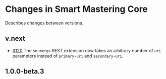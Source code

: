 # Changes in Smart Mastering Core

Describes changes between versions. 

## v.next
- [#120](https://github.com/marklogic-community/smart-mastering-core/issues/120) 
The `sm-merge` REST extension now takes an arbitrary number of `uri` parameters 
instead of `primary-uri` and `secondary-uri`. 

## 1.0.0-beta.3
